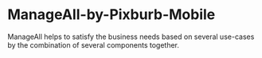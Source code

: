 # ManageAll-by-Pixburb-Mobile
ManageAll helps to satisfy the business needs based on several use-cases by the combination of several components together.
